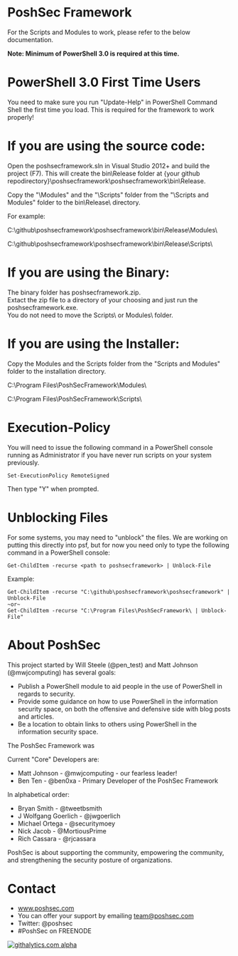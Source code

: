 PoshSec Framework
========
For the Scripts and Modules to work, please refer to the below documentation.

<b>Note: Minimum of PowerShell 3.0 is required at this time.</b>

PowerShell 3.0 First Time Users
==
You need to make sure you run "Update-Help" in PowerShell Command Shell the first time you load. This is required for the framework to work properly!

If you are using the source code:
==
Open the poshsecframework.sln in Visual Studio 2012+ and build the project (F7). This will create the bin\Release folder at {your github repodirectory}\poshsecframework\poshsecframework\bin\Release.

Copy the "\Modules" and the "\Scripts" folder from the "\Scripts and Modules" folder to the bin\Release\ directory.

For example: 

C:\github\poshsecframework\poshsecframework\bin\Release\Modules\

C:\github\poshsecframework\poshsecframework\bin\Release\Scripts\

If you are using the Binary:
==
The binary folder has poshsecframework.zip.<br />
Extact the zip file to a directory of your choosing and just run the poshsecframework.exe. <br />You do not need to move the Scripts\ or Modules\ folder.


If you are using the Installer:
==
Copy the Modules and the Scripts folder from the "Scripts and Modules" folder to the installation directory.

C:\Program Files\PoshSecFramework\Modules\

C:\Program Files\PoshSecFramework\Scripts\

Execution-Policy
==
You will need to issue the following command in a PowerShell console running as Administrator if you have never run scripts on your system previously.
```
Set-ExecutionPolicy RemoteSigned
```
Then type "Y" when prompted.

Unblocking Files
==
For some systems, you may need to "unblock" the files. We are working on putting this directly into psf, but for now you need only to type the following command in a PowerShell console:
```
Get-ChildItem -recurse <path to poshsecframework> | Unblock-File
```
Example:
```
Get-ChildItem -recurse "C:\github\poshsecframework\poshsecframework" | Unblock-File
~or~
Get-ChildItem -recurse "C:\Program Files\PoshSecFramework\ | Unblock-File"
```


About PoshSec
========
This project started by Will Steele (@pen_test) and Matt Johnson (@mwjcomputing) has several goals:

- Publish a PowerShell module to aid people in the use of PowerShell in regards to security.
- Provide some guidance on how to use PowerShell in the information security space, on both the offensive and defensive side with blog posts and articles.
- Be a location to obtain links to others using PowerShell in the information security space.

The PoshSec Framework was 

Current "Core" Developers are:
* Matt Johnson - @mwjcomputing - our fearless leader!
* Ben Ten - @ben0xa - Primary Developer of the PoshSec Framework

In alphabetical order:
* Bryan Smith - @tweetbsmith
* J Wolfgang Goerlich - @jwgoerlich
* Michael Ortega - @securitymoey
* Nick Jacob - @MortiousPrime 
* Rich Cassara - @rjcassara

PoshSec is about supporting the community, empowering the community, and strengthening the security posture of organizations.


Contact
==========
* www.poshsec.com
* You can offer your support by emailing team@poshsec.com
* Twitter: @poshsec
* #PoshSec on FREENODE

[![githalytics.com alpha](https://cruel-carlota.pagodabox.com/5629ba33057907958b34e4e40bbefff0 "githalytics.com")](http://githalytics.com/PoshSec/PoshSec)
